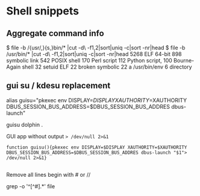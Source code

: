 # Shell snippets

## Aggregate command info
$ file -b /{usr/,}{s,}bin/* |cut -d\  -f1,2|sort|uniq -c|sort -nr|head
$ file -b /usr/bin/* |cut -d\  -f1,2|sort|uniq -c|sort -nr|head
   5268 ELF 64-bit
    898 symbolic link
    542 POSIX shell
    170 Perl script
    112 Python script,
    100 Bourne-Again shell
     32 setuid ELF
     22 broken symbolic
     22 a /usr/bin/env
      6 directory

## gui su / kdesu replacement

alias guisu="pkexec env DISPLAY=$DISPLAY XAUTHORITY=$XAUTHORITY DBUS_SESSION_BUS_ADDRESS=$DBUS_SESSION_BUS_ADDRES dbus-launch"

guisu dolphin .

GUI app without output `> /dev/null 2>&1`
```
function guisu(){pkexec env DISPLAY=$DISPLAY XAUTHORITY=$XAUTHORITY DBUS_SESSION_BUS_ADDRESS=$DBUS_SESSION_BUS_ADDRES dbus-launch "$1"> /dev/null 2>&1}
```
##

Remove all lines begin with # or //

grep -o '^[^#].*' file
